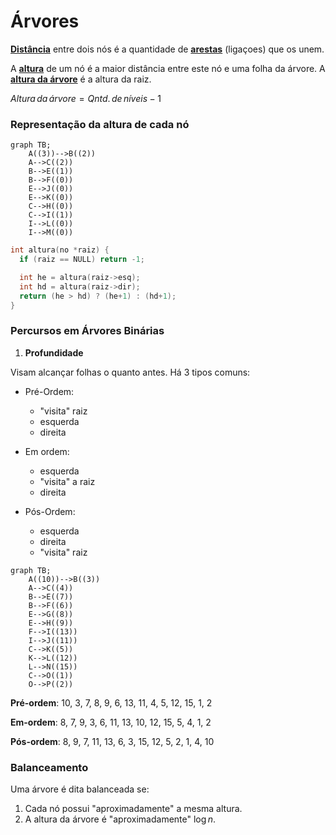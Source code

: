 # Árvores

<ins>**Distância**</ins> entre dois nós é a quantidade de <ins>**arestas**</ins> (ligaçoes) que os unem.

A <ins>**altura**</ins> de um nó é a maior distância entre este nó e uma folha da árvore. A <ins>**altura da árvore**</ins> é a altura da raiz.

$Altura\,da\,árvore = Qntd.\,de\,níveis - 1$

### Representação da altura de cada nó
```mermaid
graph TB;
    A((3))-->B((2))
    A-->C((2))
    B-->E((1))
    B-->F((0))
    E-->J((0))
    E-->K((0))
    C-->H((0))
    C-->I((1))
    I-->L((0))
    I-->M((0))
```

```c
int altura(no *raiz) {
  if (raiz == NULL) return -1;

  int he = altura(raiz->esq);
  int hd = altura(raiz->dir);
  return (he > hd) ? (he+1) : (hd+1);
}
```

### Percursos em Árvores Binárias

1. **Profundidade**

Visam alcançar folhas o quanto antes. Há 3 tipos comuns:

- Pré-Ordem:
  - "visita" raiz
  - esquerda
  - direita

- Em ordem:
  - esquerda
  - "visita" a raiz
  - direita

- Pós-Ordem:
  - esquerda
  - direita
  - "visita" raiz

```mermaid
graph TB;
    A((10))-->B((3))
    A-->C((4))
    B-->E((7))
    B-->F((6))
    E-->G((8))
    E-->H((9))
    F-->I((13))
    I-->J((11))
    C-->K((5))
    K-->L((12))
    L-->N((15))
    C-->O((1))
    O-->P((2))
```
**Pré-ordem**: 10, 3, 7, 8, 9, 6, 13, 11, 4, 5, 12, 15, 1, 2

**Em-ordem**: 8, 7, 9, 3, 6, 11, 13, 10, 12, 15, 5, 4, 1, 2

**Pós-ordem**: 8, 9, 7, 11, 13, 6, 3, 15, 12, 5, 2, 1, 4, 10

### Balanceamento

Uma árvore é dita balanceada se:
1. Cada nó possui "aproximadamente" a mesma altura.
2. A altura da árvore é "aproximadamente" $\log n$. 